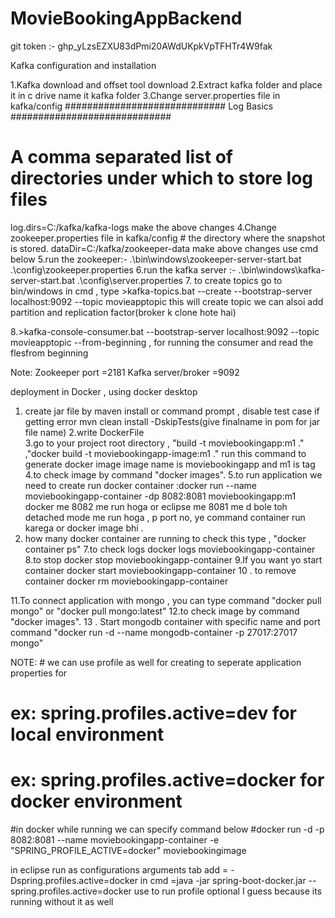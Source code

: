 # MovieBookingAppBackend
git token :- 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

Kafka configuration and installation

1.Kafka download and offset tool download
2.Extract kafka folder and place it in c drive name it kafka folder
3.Change server.properties file in kafka/config  ############################# Log Basics #############################
# A comma separated list of directories under which to store log files
log.dirs=C:/kafka/kafka-logs
make the above changes
4.Change zookeeper.properties file in kafka/config # the directory where the snapshot is stored.
dataDir=C:/kafka/zookeeper-data
make above changes
use cmd below
5.run the zookeeper:- .\bin\windows\zookeeper-server-start.bat .\config\zookeeper.properties
6.run the kafka server :- .\bin\windows\kafka-server-start.bat .\config\server.properties
7. to create topics go to bin/windows in cmd , type >kafka-topics.bat --create --bootstrap-server localhost:9092 --topic movieapptopic
this will create topic 
we can alsoi add partition and replication factor(broker k clone hote hai)

8.>kafka-console-consumer.bat --bootstrap-server localhost:9092 --topic movieapptopic --from-beginning   ,
for running the consumer and read the flesfrom beginning

Note:
Zookeeper port =2181
Kafka server/broker =9092


deployment in Docker , using docker desktop 
1. create jar file by maven install or command prompt , disable test case if getting error mvn clean install -DskipTests(give finalname in pom for jar file name)
2.write DockerFile   
3.go to your project root directory , "build -t moviebookingapp:m1 ." ,"docker build -t moviebookingapp-image:m1 ." run this command to generate docker image  image name is moviebookingapp 
and m1 is tag
4.to check image by command "docker images".
5.to run application we need to create run docker container  :docker run --name moviebookingapp-container -dp 8082:8081 moviebookingapp:m1
docker me 8082 me run hoga or eclipse me 8081 me d bole toh detached mode me run hoga , p port no, 
ye command container run karega or docker image bhi .
6. how many docker container are running to check this type , "docker container ps"
7.to check logs docker  logs  moviebookingapp-container
8.to stop docker stop moviebookingapp-container
9.If you want yo start container docker start moviebookingapp-container
10 . to remove container docker rm moviebookingapp-container

11.To connect application with mongo , you can type command "docker pull mongo" or "docker pull mongo:latest"
12.to check image by command "docker images".
13 . Start mongodb container with specific name and port command "docker run -d --name mongodb-container -p 27017:27017 mongo"

NOTE: # we can use profile as well for creating to seperate application properties for
# ex: spring.profiles.active=dev for local environment
# ex: spring.profiles.active=docker for docker environment
#in docker while running we can specify command below
#docker run -d -p 8082:8081 --name moviebookingapp-container -e "SPRING_PROFILE_ACTIVE=docker" moviebookingimage

in eclipse run as configurations arguments tab add = -Dspring.profiles.active=docker
in cmd =java -jar spring-boot-docker.jar --spring.profiles.active=docker use to run profile optional I guess because its running without it as well
